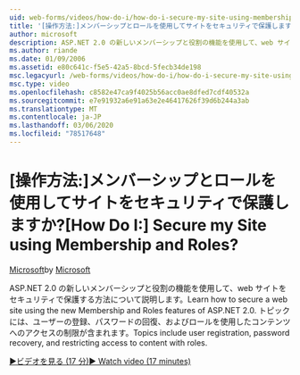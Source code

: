 ```yaml
---
uid: web-forms/videos/how-do-i/how-do-i-secure-my-site-using-membership-and-roles
title: '[操作方法:]メンバーシップとロールを使用してサイトをセキュリティで保護しますか? | Microsoft Docs'
author: microsoft
description: ASP.NET 2.0 の新しいメンバーシップと役割の機能を使用して、web サイトをセキュリティで保護する方法について説明します。 トピックには、ユーザーの登録、パスワードの回復、restricti などが含まれます。
ms.author: riande
ms.date: 01/09/2006
ms.assetid: e80c641c-f5e5-42a5-8bcd-5fecb34de198
msc.legacyurl: /web-forms/videos/how-do-i/how-do-i-secure-my-site-using-membership-and-roles
msc.type: video
ms.openlocfilehash: c8582e47ca9f4025b56acc0ae8dfed7cdf40532a
ms.sourcegitcommit: e7e91932a6e91a63e2e46417626f39d6b244a3ab
ms.translationtype: MT
ms.contentlocale: ja-JP
ms.lasthandoff: 03/06/2020
ms.locfileid: "78517648"
---
```

# <a name="how-do-i-secure-my-site-using-membership-and-roles"></a><span data-ttu-id="ad321-105">[操作方法:]メンバーシップとロールを使用してサイトをセキュリティで保護しますか?</span><span class="sxs-lookup"><span data-stu-id="ad321-105">[How Do I:] Secure my Site using Membership and Roles?</span></span>

<span data-ttu-id="ad321-106">[Microsoft](https://github.com/microsoft)</span><span class="sxs-lookup"><span data-stu-id="ad321-106">by [Microsoft](https://github.com/microsoft)</span></span>

<span data-ttu-id="ad321-107">ASP.NET 2.0 の新しいメンバーシップと役割の機能を使用して、web サイトをセキュリティで保護する方法について説明します。</span><span class="sxs-lookup"><span data-stu-id="ad321-107">Learn how to secure a web site using the new Membership and Roles features of ASP.NET 2.0.</span></span> <span data-ttu-id="ad321-108">トピックには、ユーザーの登録、パスワードの回復、およびロールを使用したコンテンツへのアクセスの制限が含まれます。</span><span class="sxs-lookup"><span data-stu-id="ad321-108">Topics include user registration, password recovery, and restricting access to content with roles.</span></span>

[<span data-ttu-id="ad321-109">&#9654;ビデオを見る (17 分)</span><span class="sxs-lookup"><span data-stu-id="ad321-109">&#9654; Watch video (17 minutes)</span></span>](https://channel9.msdn.com/Blogs/ASP-NET-Site-Videos/how-do-i-secure-my-site-using-membership-and-roles)
